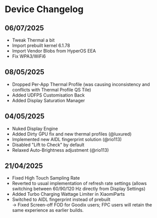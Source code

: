 # Device Changelog

## 06/07/2025
- Tweak Thermal a bit
- Import prebuilt kernel 6.1.78
- Import Vendor Blobs from HyperOS EEA
- Fix WPA3/WiFi6

## 08/05/2025
- Dropped Per-App Thermal Profile (was causing inconsistency and conflicts with Thermal Profile QS Tile)
- Added UDFPS Customisation Back
- Added Display Saturation Manager

## 04/05/2025
- Nuked Display Engine
- Added Dirty GPU fix and new thermal profiles (@luxured)
- Implemented new AIDL fingerprint solution (@rio113)
- Disabled "Lift to Check" by default
- Relaxed Auto-Brightness adjustment (@rio113)

## 21/04/2025
- Fixed High Touch Sampling Rate
- Reverted to usual implementation of refresh rate settings (allows switching between 60/90/120 Hz directly from Display Settings)
- Added Turbo Charging Wattage Limiter in XiaomiParts
- Switched to AIDL fingerprint instead of prebuilt  
  → Fixed Screen-off FOD for Goodix users; FPC users will retain the same experience as earlier builds.

